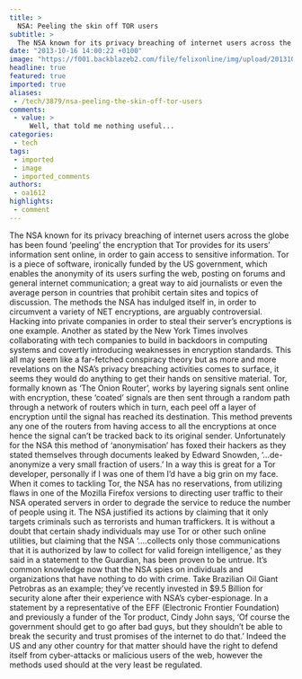 ```yaml
---
title: >
  NSA: Peeling the skin off TOR users
subtitle: >
  The NSA known for its privacy breaching of internet users across the globe has been found ‘peeling’ the encryption that Tor provides for its users’ information sent online, in order to gain access to sensitive information.
date: "2013-10-16 14:00:22 +0100"
image: "https://f001.backblazeb2.com/file/felixonline/img/upload/201310161459-me1711-tech_nsa.png"
headline: true
featured: true
imported: true
aliases:
 - /tech/3879/nsa-peeling-the-skin-off-tor-users
comments:
 - value: >
     Well, that told me nothing useful...
categories:
 - tech
tags:
 - imported
 - image
 - imported_comments
authors:
 - oa1612
highlights:
 - comment
---
```


The NSA known for its privacy breaching of internet users across the globe has been found ‘peeling’ the encryption that Tor provides for its users’ information sent online, in order to gain access to sensitive information. Tor is a piece of software, ironically funded by the US government, which enables the anonymity of its users surfing the web, posting on forums and general internet communication; a great way to aid journalists or even the average person in countries that prohibit certain sites and topics of discussion.
 The methods the NSA has indulged itself in, in order to circumvent a variety of NET encryptions, are arguably controversial. Hacking into private companies in order to steal their server’s encryptions is one example. Another as stated by the New York Times involves collaborating with tech companies to build in backdoors in computing systems and covertly introducing weaknesses in encryption standards. This all may seem like a far-fetched conspiracy theory but as more and more revelations on the NSA’s privacy breaching activities comes to surface, it seems they would do anything to get their hands on sensitive material.
 Tor, formally known as ‘The Onion Router’, works by layering signals sent online with encryption, these ‘coated’ signals are then sent through a random path through a network of routers which in turn, each peel off a layer of encryption until the signal has reached its destination. This method prevents any one of the routers from having access to all the encryptions at once hence the signal can’t be tracked back to its original sender. Unfortunately for the NSA this method of ‘anonymisation’ has foxed their hackers as they stated themselves through documents leaked by Edward Snowden, ‘…de-anonymize a very small fraction of users.’ In a way this is great for a Tor developer, personally if I was one of them I’d have a big grin on my face.
 When it comes to tackling Tor, the NSA has no reservations, from utilizing flaws in one of the Mozilla Firefox versions to directing user traffic to their NSA operated servers in order to degrade the service to reduce the number of people using it. The NSA justified its actions by claiming that it only targets criminals such as terrorists and human traffickers. It is without a doubt that certain shady individuals may use Tor or other such online utilities, but claiming that the NSA ‘….collects only those communications that it is authorized by law to collect for valid foreign intelligence,’ as they said in a statement to the Guardian, has been proven to be untrue. It’s common knowledge now that the NSA spies on individuals and organizations that have nothing to do with crime. Take Brazilian Oil Giant Petrobras as an example; they’ve recently invested in $9.5 Billion for security alone after their experience with NSA’s cyber-espionage.
 In a statement by a representative of the EFF (Electronic Frontier Foundation) and previously a funder of the Tor product, Cindy John says, ‘Of course the government should get to go after bad guys, but they shouldn’t be able to break the security and trust promises of the internet to do that.’ Indeed the US and any other country for that matter should have the right to defend itself from cyber-attacks or malicious users of the web, however the methods used should at the very least be regulated.
